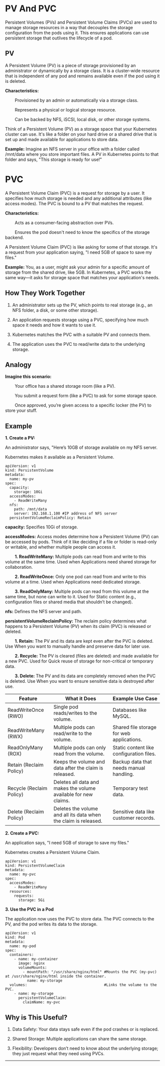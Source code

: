 # PV And PVC

Persistent Volumes (PVs) and Persistent Volume Claims (PVCs) are used to manage storage resources in a way that decouples the storage configuration from the pods using it. This ensures applications can use persistent storage that outlives the lifecycle of a pod.

## PV

A Persistent Volume (PV) is a piece of storage provisioned by an administrator or dynamically by a storage class. It is a cluster-wide resource that is independent of any pod and remains available even if the pod using it is deleted.

**Characteristics:**

&nbsp;&nbsp;&nbsp;&nbsp;&nbsp;&nbsp;&nbsp;&nbsp;Provisioned by an admin or automatically via a storage class.

&nbsp;&nbsp;&nbsp;&nbsp;&nbsp;&nbsp;&nbsp;&nbsp;Represents a physical or logical storage resource.

&nbsp;&nbsp;&nbsp;&nbsp;&nbsp;&nbsp;&nbsp;&nbsp;Can be backed by NFS, iSCSI, local disk, or other storage systems.

Think of a Persistent Volume (PV) as a storage space that your Kubernetes cluster can use. It's like a folder on your hard drive or a shared drive that is set up and made available for applications to store data.

**Example:** Imagine an NFS server in your office with a folder called /mnt/data where you store important files. A PV in Kubernetes points to that folder and says, "This storage is ready for use!"

# PVC

A Persistent Volume Claim (PVC) is a request for storage by a user. It specifies how much storage is needed and any additional attributes (like access modes). The PVC is bound to a PV that matches the request.

**Characteristics:**

&nbsp;&nbsp;&nbsp;&nbsp;&nbsp;&nbsp;&nbsp;&nbsp;Acts as a consumer-facing abstraction over PVs.

&nbsp;&nbsp;&nbsp;&nbsp;&nbsp;&nbsp;&nbsp;&nbsp;Ensures the pod doesn't need to know the specifics of the storage backend.

A Persistent Volume Claim (PVC) is like asking for some of that storage. It's a request from your application saying, "I need 5GB of space to save my files."

**Example:** You, as a user, might ask your admin for a specific amount of storage from the shared drive, like 5GB. In Kubernetes, a PVC works the same way—it asks for storage space that matches your application's needs.

## How They Work Together

1. An administrator sets up the PV, which points to real storage (e.g., an NFS folder, a disk, or some other storage).

2. An application requests storage using a PVC, specifying how much space it needs and how it wants to use it.

3. Kubernetes matches the PVC with a suitable PV and connects them.

4. The application uses the PVC to read/write data to the underlying storage.

## Analogy

**Imagine this scenario:**

&nbsp;&nbsp;&nbsp;&nbsp;&nbsp;&nbsp;&nbsp;&nbsp;Your office has a shared storage room (like a PV).

&nbsp;&nbsp;&nbsp;&nbsp;&nbsp;&nbsp;&nbsp;&nbsp;You submit a request form (like a PVC) to ask for some storage space.

&nbsp;&nbsp;&nbsp;&nbsp;&nbsp;&nbsp;&nbsp;&nbsp;Once approved, you’re given access to a specific locker (the PV) to store your stuff.

## Example

**1. Create a PV:**

An administrator says, "Here’s 10GB of storage available on my NFS server.

Kubernetes makes it available as a Persistent Volume.

```
apiVersion: v1
kind: PersistentVolume
metadata:
  name: my-pv
spec:
  capacity:
    storage: 10Gi
  accessModes:
    - ReadWriteMany
  nfs:
    path: /mnt/data
    server: 192.168.1.100 #IP address of NFS server
  persistentVolumeReclaimPolicy: Retain
```

**capacity:** Specifies 10Gi of storage.


**accessModes:** Access modes determine how a Persistent Volume (PV) can be accessed by pods. Think of it like deciding if a file or folder is read-only or writable, and whether multiple people can access it.

&nbsp;&nbsp;&nbsp;&nbsp;&nbsp;&nbsp;&nbsp;&nbsp;**1. ReadWriteMany:** Multiple pods can read from and write to this volume at the same time. Used when Applications need shared storage for collaboration.

&nbsp;&nbsp;&nbsp;&nbsp;&nbsp;&nbsp;&nbsp;&nbsp;**2. ReadWriteOnce:** Only one pod can read from and write to this volume at a time. Used when Applications need dedicated storage.

&nbsp;&nbsp;&nbsp;&nbsp;&nbsp;&nbsp;&nbsp;&nbsp;**3. ReadOnlyMany:** Multiple pods can read from this volume at the same time, but none can write to it. Used for Static content (e.g., configuration files or shared media that shouldn’t be changed).


**nfs:** Defines the NFS server and path.


**persistentVolumeReclaimPolicy:** The reclaim policy determines what happens to a Persistent Volume (PV) when its claim (PVC) is released or deleted.

&nbsp;&nbsp;&nbsp;&nbsp;&nbsp;&nbsp;&nbsp;&nbsp;**1. Retain:** The PV and its data are kept even after the PVC is deleted. Use When you want to manually handle and preserve data for later use.

&nbsp;&nbsp;&nbsp;&nbsp;&nbsp;&nbsp;&nbsp;&nbsp;**2. Recycle:** The PV is cleared (files are deleted) and made available for a new PVC. Used for Quick reuse of storage for non-critical or temporary data.

&nbsp;&nbsp;&nbsp;&nbsp;&nbsp;&nbsp;&nbsp;&nbsp;**3. Delete:** The PV and its data are completely removed when the PVC is deleted. Use When you want to ensure sensitive data is destroyed after use.

| Feature                  | What it Does                                                   | Example Use Case                         |
|--------------------------|----------------------------------------------------------------|------------------------------------------|
| ReadWriteOnce (RWO)      | Single pod reads/writes to the volume.                         | Databases like MySQL.                    |
| ReadWriteMany (RWX)      | Multiple pods can read/write to the volume.                    | Shared file storage for web applications.|
| ReadOnlyMany (ROX)       | Multiple pods can only read from the volume.                   | Static content like configuration files. |
| Retain (Reclaim Policy)  | Keeps the volume and data after the claim is released.         | Backup data that needs manual handling.  |
| Recycle (Reclaim Policy) | Deletes all data and makes the volume available for new claims.| Temporary test data.                     |
| Delete (Reclaim Policy)  | Deletes the volume and all its data when the claim is released.| Sensitive data like customer records.    |

**2. Create a PVC:**

An application says, "I need 5GB of storage to save my files."

Kubernetes creates a Persistent Volume Claim.

```
apiVersion: v1
kind: PersistentVolumeClaim
metadata:
  name: my-pvc
spec:
  accessModes:
    - ReadWriteMany
  resources:
    requests:
      storage: 5Gi
```

**3. Use the PVC in a Pod**

The application now uses the PVC to store data. The PVC connects to the PV, and the pod writes its data to the storage.

```
apiVersion: v1
kind: Pod
metadata:
  name: my-pod
spec:
  containers:
    - name: my-container
      image: nginx
      volumeMounts:
        - mountPath: "/usr/share/nginx/html" #Mounts the PVC (my-pvc) at /usr/share/nginx/html inside the container.
          name: my-storage
  volumes:                                   #Links the volume to the PVC.
    - name: my-storage
      persistentVolumeClaim:
        claimName: my-pvc
```

## Why is This Useful?

1. Data Safety: Your data stays safe even if the pod crashes or is replaced.

2. Shared Storage: Multiple applications can share the same storage.

3. Flexibility: Developers don’t need to know about the underlying storage; they just request what they need using PVCs.

<hr>